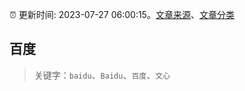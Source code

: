 :alarm_clock: 更新时间: 2023-07-27 06:00:15。[文章来源](/README.md)、[文章分类](/TAGS.md)

## 百度


> 关键字：`baidu`、`Baidu`、`百度`、`文心`




